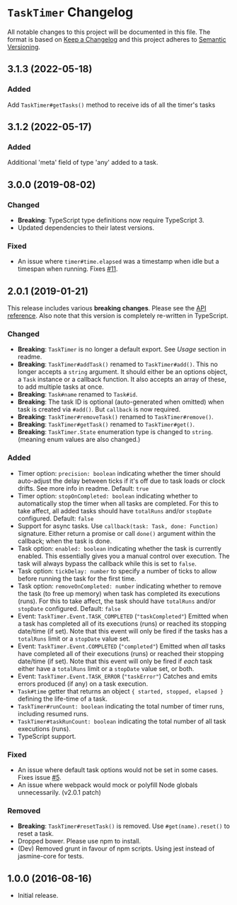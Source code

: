 # `TaskTimer` Changelog

All notable changes to this project will be documented in this file. The format is based on [Keep a Changelog](http://keepachangelog.com/en/1.0.0/) and this project adheres to [Semantic Versioning](http://semver.org).

## 3.1.3 (2022-05-18)

### Added
Add `TaskTimer#getTasks()` method to receive ids of all the timer's tasks

## 3.1.2 (2022-05-17)

### Added
Additional 'meta' field of type 'any' added to a task.

## 3.0.0 (2019-08-02)

### Changed
- **Breaking**: TypeScript type definitions now require TypeScript 3.
- Updated dependencies to their latest versions.

### Fixed
- An issue where `timer#time.elapsed` was a timestamp when idle but a timespan when running. Fixes [#11](https://github.com/onury/tasktimer/issues/11).


## 2.0.1 (2019-01-21)
This release includes various **breaking changes**. Please see the [API reference][docs]. Also note that this version is completely re-written in TypeScript.

### Changed
- **Breaking**: `TaskTimer` is no longer a default export. See _Usage_ section in readme.
- **Breaking**: `TaskTimer#addTask()` renamed to `TaskTimer#add()`. This no longer accepts a `string` argument. It should either be an options object, a `Task` instance or a callback function. It also accepts an array of these, to add multiple tasks at once.
- **Breaking**: `Task#name` renamed to `Task#id`.
- **Breaking**: The task ID is optional (auto-generated when omitted) when task is created via `#add()`. But `callback` is now required.
- **Breaking**: `TaskTimer#removeTask()` renamed to `TaskTimer#remove()`.
- **Breaking**: `TaskTimer#getTask()` renamed to `TaskTimer#get()`.
- **Breaking**: `TaskTimer.State` enumeration type is changed to `string`. (meaning enum values are also changed.)

### Added
- Timer option: `precision: boolean` indicating whether the timer should auto-adjust the delay between ticks if it's off due to task loads or clock drifts. See more info in readme. Default: `true`
- Timer option: `stopOnCompleted: boolean` indicating whether to automatically stop the timer when all tasks are completed. For this to take affect, all added tasks should have `totalRuns` and/or `stopDate` configured. Default: `false`
- Support for async tasks. Use `callback(task: Task, done: Function)` signature. Either return a promise or call `done()` argument within the callback; when the task is done.
- Task option: `enabled: boolean` indicating whether the task is currently enabled. This essentially gives you a manual control over execution. The task will always bypass the callback while this is set to `false`.
- Task option: `tickDelay: number` to specify a number of ticks to allow before running the task for the first time.
- Task option: `removeOnCompleted: number` indicating whether to remove the task (to free up memory) when task has completed its executions (runs). For this to take affect, the task should have `totalRuns` and/or `stopDate` configured. Default: `false`
- Event: `TaskTimer.Event.TASK_COMPLETED` (`"taskCompleted"`) Emitted when a task has completed all of its executions (runs) or reached its stopping date/time (if set). Note that this event will only be fired if the tasks has a `totalRuns` limit or a `stopDate` value set.
- Event: `TaskTimer.Event.COMPLETED` (`"completed"`) Emitted when *all* tasks have completed all of their executions (runs) or reached their stopping date/time (if set). Note that this event will only be fired if *each* task either have a `totalRuns` limit or a `stopDate` value set, or both.
- Event: `TaskTimer.Event.TASK_ERROR` (`"taskError"`) Catches and emits errors produced (if any) on a task execution.
- `Task#time` getter that returns an object `{ started, stopped, elapsed }` defining the life-time of a task.
- `TaskTimer#runCount: boolean` indicating the total number of timer runs, including resumed runs.
- `TaskTimer#taskRunCount: boolean` indicating the total number of all task executions (runs).
- TypeScript support.

### Fixed
- An issue where default task options would not be set in some cases. Fixes issue [#5](https://github.com/onury/tasktimer/issues/5).
- An issue where webpack would mock or polyfill Node globals unnecessarily. (v2.0.1 patch)

### Removed
- **Breaking**: `TaskTimer#resetTask()` is removed. Use `#get(name).reset()` to reset a task.
- Dropped bower. Please use npm to install.
- (Dev) Removed grunt in favour of npm scripts. Using jest instead of jasmine-core for tests.


## 1.0.0 (2016-08-16)

- Initial release.


[docs]:https://onury.io/tasktimer/api
